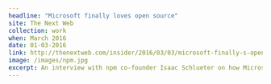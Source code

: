 ```yaml
---
headline: "Microsoft finally loves open source"
site: The Next Web
collection: work
when: March 2016
date: 01-03-2016
link: http://thenextweb.com/insider/2016/03/03/microsoft-finally-s-open-source-a-chat-with-npms-founder/#gref
image: /images/npm.jpg
excerpt: An interview with npm co-founder Isaac Schlueter on how Microsoft is embracing open-source for the first time. I wrote this at a pivotal time for Microsoft – the company was going through a significant overhaul, and opening up more than it ever had in the past.
---
```

